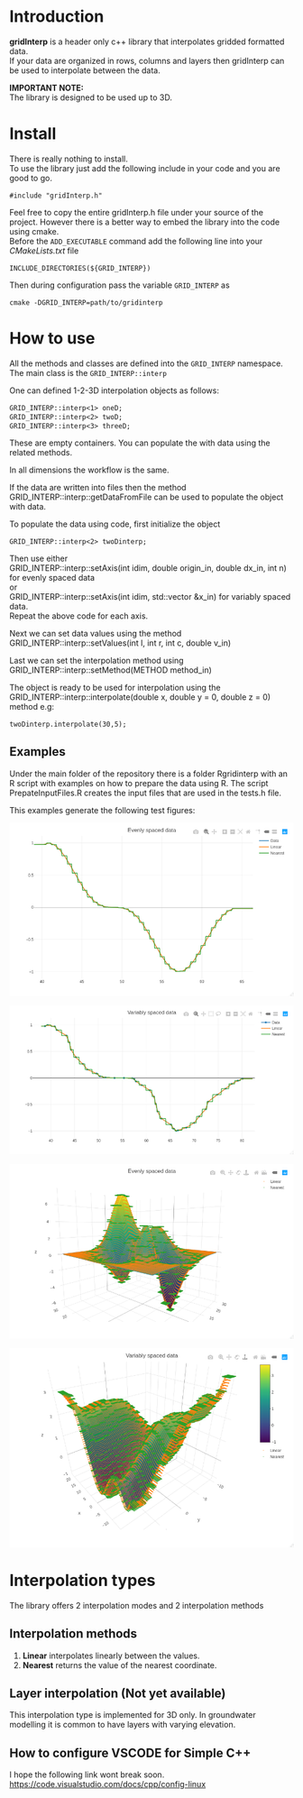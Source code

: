 # Introduction
**gridInterp** is a header only c++ library that interpolates gridded formatted data.<br/> 
If your data are organized in rows, columns and layers then gridInterp can be used to interpolate between the data.

**IMPORTANT NOTE:**<br/>
The library is designed to be used up to 3D. 

# Install
There is really nothing to install. <br/>
To use the library just add the following include in your code and you are good to go.
```
#include "gridInterp.h"
```
Feel free to copy the entire gridInterp.h file under your source of the project. However there is a better way to embed the library into the code using cmake. <br/>
Before the `ADD_EXECUTABLE` command add the following line into your _CMakeLists.txt_ file
```
INCLUDE_DIRECTORIES(${GRID_INTERP})
```
Then during configuration pass the variable `GRID_INTERP` as
```
cmake -DGRID_INTERP=path/to/gridinterp
```
# How to use
All the methods and classes are defined into the `GRID_INTERP` namespace.
The main class is the `GRID_INTERP::interp`

One can defined 1-2-3D interpolation objects as follows:
```
GRID_INTERP::interp<1> oneD;
GRID_INTERP::interp<2> twoD;
GRID_INTERP::interp<3> threeD;
```
These are empty containers. You can populate the with data using the related methods.

In all dimensions the workflow is the same.

If the data are written into files then the method GRID_INTERP::interp::getDataFromFile can be used to populate the object with data.

To populate the data using code, first initialize the object
```
GRID_INTERP::interp<2> twoDinterp;
```
Then use either <br/>
GRID_INTERP::interp<dim>::setAxis(int idim, double origin_in, double dx_in, int n)
for evenly spaced data <br/> or <br/> 
GRID_INTERP::interp<dim>::setAxis(int idim, std::vector<double> &x_in)
for variably spaced data. <br/>
Repeat the above code for each axis.

Next we can set data values using the method <br/>
GRID_INTERP::interp<dim>::setValues(int l, int r, int c, double v_in)

Last we can set the interpolation method using <br/>
GRID_INTERP::interp<dim>::setMethod(METHOD method_in)

The object is ready to be used for interpolation using the <br/>
GRID_INTERP::interp<dim>::interpolate(double x, double y = 0, double z = 0) <br/>
method e.g:
```
twoDinterp.interpolate(30,5);
```
## Examples
Under the main folder of the repository there is a folder Rgridinterp with an R script
with examples on how to prepare the data using R. 
The script PrepateInputFiles.R creates the input files that are used in the tests.h file. 

This examples generate the following test figures:

![](docs/EvenlySpaced_1D.png)

![](docs/VariablySpaced_1D.png)

![](docs/EvenlySpaced_2D.png )

![](docs/VariablySpaced_2D.png )


# Interpolation types
The library offers 2 interpolation modes and 2 interpolation methods
## Interpolation methods
1. **Linear** interpolates linearly between the values. 
2. **Nearest** returns the value of the nearest coordinate.


## Layer interpolation (Not yet available)
This interpolation type is implemented for 3D only. 
In groundwater modelling it is common to have layers with varying elevation. 






## How to configure VSCODE for Simple C++
I hope the following link wont break soon.
https://code.visualstudio.com/docs/cpp/config-linux
